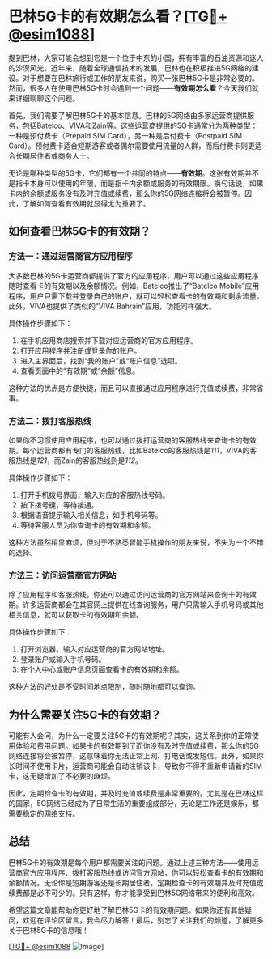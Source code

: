 # 巴林5G卡的有效期怎么看？[[TG💪+ @esim1088](https://t.me/s/esim1088)]

提到巴林，大家可能会想到它是一个位于中东的小国，拥有丰富的石油资源和迷人的沙漠风光。近年来，随着全球通信技术的发展，巴林也在积极推进5G网络的建设。对于想要在巴林旅行或工作的朋友来说，购买一张巴林5G卡是非常必要的。然而，很多人在使用巴林5G卡时会遇到一个问题——**有效期怎么看**？今天我们就来详细聊聊这个问题。

首先，我们需要了解巴林5G卡的基本信息。巴林的5G网络由多家运营商提供服务，包括Batelco、VIVA和Zain等。这些运营商提供的5G卡通常分为两种类型：一种是预付费卡（Prepaid SIM Card），另一种是后付费卡（Postpaid SIM Card）。预付费卡适合短期游客或者偶尔需要使用流量的人群，而后付费卡则更适合长期居住者或商务人士。

无论是哪种类型的5G卡，它们都有一个共同的特点——**有效期**。这张有效期并不是指卡本身可以使用的年限，而是指卡内余额或服务的有效期限。换句话说，如果卡内的余额或服务没有及时充值或续费，那么你的5G网络连接将会被暂停。因此，了解如何查看有效期就显得尤为重要了。

## 如何查看巴林5G卡的有效期？

### 方法一：通过运营商官方应用程序

大多数巴林的5G卡运营商都提供了官方的应用程序，用户可以通过这些应用程序随时查看卡的有效期以及余额情况。例如，Batelco推出了“Batelco Mobile”应用程序，用户只需下载并登录自己的账户，就可以轻松查看卡的有效期和剩余流量。此外，VIVA也提供了类似的“VIVA Bahrain”应用，功能同样强大。

具体操作步骤如下：

1. 在手机应用商店搜索并下载对应运营商的官方应用程序。
2. 打开应用程序并注册或登录你的账户。
3. 进入主界面后，找到“我的账户”或“账户信息”选项。
4. 查看页面中的“有效期”或“余额”信息。

这种方法的优点是方便快捷，而且可以直接通过应用程序进行充值或续费，非常省事。

### 方法二：拨打客服热线

如果你不习惯使用应用程序，也可以通过拨打运营商的客服热线来查询卡的有效期。每个运营商都有专门的客服热线，比如Batelco的客服热线是*111*，VIVA的客服热线是*121*，而Zain的客服热线则是*112*。

具体操作步骤如下：

1. 打开手机拨号界面，输入对应的客服热线号码。
2. 按下拨号键，等待接通。
3. 根据语音提示输入相关信息，如手机号码等。
4. 等待客服人员为你查询卡的有效期和余额。

这种方法虽然稍显麻烦，但对于不熟悉智能手机操作的朋友来说，不失为一个不错的选择。

### 方法三：访问运营商官方网站

除了应用程序和客服热线，你还可以通过访问运营商的官方网站来查询卡的有效期。许多运营商都会在其官网上提供在线查询服务，用户只需输入手机号码或其他相关信息，就可以获取卡的有效期和余额。

具体操作步骤如下：

1. 打开浏览器，输入对应运营商的官方网站地址。
2. 登录账户或输入手机号码。
3. 在个人中心或账户信息页面查看卡的有效期和余额。

这种方法的好处是不受时间地点限制，随时随地都可以查询。

## 为什么需要关注5G卡的有效期？

可能有人会问，为什么一定要关注5G卡的有效期呢？其实，这关系到你的正常使用体验和费用问题。如果卡的有效期到了而你没有及时充值或续费，那么你的5G网络连接将会被暂停，这意味着你无法正常上网、打电话或发短信。此外，如果你长时间不使用卡片，运营商可能会自动注销该卡，导致你不得不重新申请新的SIM卡，这无疑增加了不必要的麻烦。

因此，定期检查卡的有效期，并及时充值或续费是非常重要的。尤其是在巴林这样的国家，5G网络已经成为了日常生活的重要组成部分，无论是工作还是娱乐，都需要稳定的网络支持。

## 总结

巴林5G卡的有效期是每个用户都需要关注的问题。通过上述三种方法——使用运营商官方应用程序、拨打客服热线或访问官方网站，你可以轻松查看卡的有效期和余额情况。无论你是短期游客还是长期居住者，定期检查卡的有效期并及时充值或续费都是必不可少的。只有这样，你才能享受到巴林5G网络带来的便利和高效。

希望这篇文章能帮助你更好地了解巴林5G卡的有效期问题。如果你还有其他疑问，欢迎在评论区留言，我会尽力解答！最后，别忘了关注我们的频道，了解更多关于巴林5G卡的信息哦！

[[TG💪+ @esim1088](https://t.me/s/esim1088) ![Image](https://i.postimg.cc/4NQfJmqS/Snipaste-2025-05-13-00-14-12.png)]